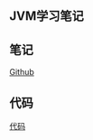 ## JVM学习笔记

## 笔记

[Github](https://github.com/GreyZeng/jvm/blob/master/README.md)

## 代码

[代码](https://github.com/GreyZeng/jvm)
